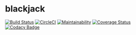 # blackjack

[![Build Status](https://travis-ci.com/daib17/blackjack.svg?branch=master)](https://travis-ci.com/daib17/blackjack)
[![CircleCI](https://circleci.com/gh/daib17/blackjack.svg?style=svg)](https://circleci.com/gh/daib17/blackjack)
[![Maintainability](https://api.codeclimate.com/v1/badges/470f748c1305bcb8f153/maintainability)](https://codeclimate.com/github/daib17/blackjack/maintainability)
[![Coverage Status](https://coveralls.io/repos/github/daib17/blackjack/badge.svg?branch=master)](https://coveralls.io/github/daib17/blackjack?branch=master)
[![Codacy Badge](https://api.codacy.com/project/badge/Grade/d59be401fe9b4131a0ccebb5c92b6cc6)](https://www.codacy.com/app/daib17/blackjack?utm_source=github.com&amp;utm_medium=referral&amp;utm_content=daib17/blackjack&amp;utm_campaign=Badge_Grade)
